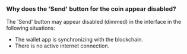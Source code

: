 ### Why does the 'Send' button for the coin appear disabled?

The 'Send' button may appear disabled (dimmed) in the interface in the following situations:

- The wallet app is synchronizing with the blockchain.
- There is no active internet connection.